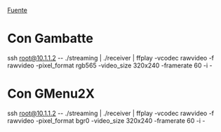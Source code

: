 [Fuente](https://gist.github.com/NickHu/95e8e5e1b8b326d2cb46ce461d3ec701)

# Con Gambatte

ssh root@10.1.1.2 -- ./streaming | ./receiver | ffplay -vcodec rawvideo -f rawvideo -pixel_format rgb565 -video_size 320x240 -framerate 60 -i -

# Con GMenu2X

ssh root@10.1.1.2 -- ./streaming | ./receiver | ffplay -vcodec rawvideo -f rawvideo -pixel_format bgr0 -video_size 320x240 -framerate 60 -i -
